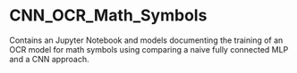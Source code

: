 # CNN_OCR_Math_Symbols

Contains an Jupyter Notebook and models documenting the training of an OCR model for math symbols using comparing a naive fully connected MLP and a CNN approach.
